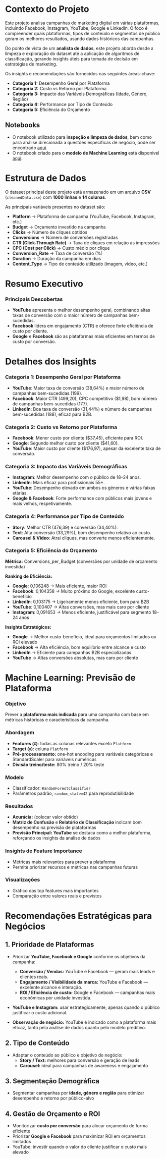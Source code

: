 # Contexto do Projeto
Este projeto analisa campanhas de marketing digital em várias plataformas, incluindo Facebook, Instagram, YouTube, Google e LinkedIn. O foco é compreender quais plataformas, tipos de conteúdo e segmentos de público geram os melhores resultados, usando dados históricos das campanhas.  

Do ponto de vista de um **analista de dados**, este projeto aborda desde a limpeza e exploração do dataset até a aplicação de algoritmos de classificação, gerando insights úteis para tomada de decisão em estratégias de marketing.

Os insights e recomendações são fornecidos nas seguintes áreas-chave:

- **Categoria 1:** Desempenho Geral por Plataforma  
- **Categoria 2:** Custo vs Retorno por Plataforma  
- **Categoria 3:** Impacto das Variáveis Demográficas (Idade, Género, Região)  
- **Categoria 4:** Performance por Tipo de Conteúdo  
- **Categoria 5:** Eficiência do Orçamento  

## Notebooks

- O notebook utilizado para **inspeção e limpeza de dados**, bem como para análise direcionada a questões específicas de negócio, pode ser encontrado [aqui](https://github.com/MussaMj/Plataformas_digitais-/blob/main/notebooks/AnaliseD.ipynb).  
- O notebook criado para o **modelo de Machine Learning** está disponível [aqui](https://github.com/MussaMj/Plataformas_digitais-/blob/main/notebooks/MachineL.ipynb). 


# Estrutura de Dados 
O dataset principal deste projeto está armazenado em um arquivo **CSV** (`cleanedData.csv`) com **1000 linhas** e **14 colunas**.

As principais variáveis presentes no dataset são:

- **Platform** → Plataforma de campanha (YouTube, Facebook, Instagram, etc.)  
- **Budget** → Orçamento investido na campanha  
- **Clicks** → Número de cliques obtidos  
- **Conversions** → Número de conversões registradas  
- **CTR (Click-Through Rate)** → Taxa de cliques em relação às impressões  
- **CPC (Cost per Click)** → Custo médio por clique  
- **Conversion_Rate** → Taxa de conversão (%)  
- **Duration** → Duração da campanha em dias  
- **Content_Type** → Tipo de conteúdo utilizado (imagem, vídeo, etc.)


# Resumo Executivo

### Principais Descobertas
- **YouTube** apresenta o melhor desempenho geral, combinando altas taxas de conversão com o maior número de campanhas bem-sucedidas.  
- **Facebook** lidera em engajamento (CTR) e oferece forte eficiência de custo por cliente.  
- **Google** e **Facebook** são as plataformas mais eficientes em termos de custo por conversão.
  

# Detalhes dos Insights

### Categoria 1: Desempenho Geral por Plataforma
- **YouTube**: Maior taxa de conversão (38,64%) e maior número de campanhas bem-sucedidas (199).  
- **Facebook**: Maior CTR (499,20), CPC competitivo ($1,98), bom número de campanhas bem-sucedidas (177).  
- **LinkedIn**: Boa taxa de conversão (31,44%) e número de campanhas bem-sucedidas (188), eficaz para B2B.  

### Categoria 2: Custo vs Retorno por Plataforma
- **Facebook**: Menor custo por cliente ($37,45), eficiente para ROI.  
- **Google**: Segundo melhor custo por cliente ($41,60).  
- **YouTube**: Maior custo por cliente ($176,97), apesar da excelente taxa de conversão.  

### Categoria 3: Impacto das Variáveis Demográficas
- **Instagram**: Melhor desempenho com o público de 18–24 anos.  
- **LinkedIn**: Mais eficaz para profissionais 55+.  
- **YouTube**: Desempenho elevado em ambos os géneros e várias faixas etárias.  
- **Google & Facebook**: Forte performance com públicos mais jovens e mais velhos, respetivamente.  

### Categoria 4: Performance por Tipo de Conteúdo
- **Story**: Melhor CTR (476,39) e conversão (34,40%).  
- **Text**: Alta conversão (33,29%), bom desempenho relativo ao custo.  
- **Carousel & Video**: Atrai cliques, mas converte menos eficientemente.  

### Categoria 5: Eficiência do Orçamento
**Métrica:** Conversions_per_Budget (conversões por unidade de orçamento investida)  

**Ranking de Eficiência:**
- **Google**: 0,106248 → Mais eficiente, maior ROI  
- **Facebook**: 0,104358 → Muito próximo do Google, excelente custo-benefício  
- **LinkedIn**: 0,103175 → Ligeiramente menos eficiente, bom para B2B  
- **YouTube**: 0,100407 → Altas conversões, mas mais caro por cliente  
- **Instagram**: 0,091653 → Menos eficiente, justificável para segmento 18–24 anos  

**Insights Estratégicos:**
- **Google** → Melhor custo-benefício, ideal para orçamentos limitados ou ROI elevado  
- **Facebook** → Alta eficiência, bom equilíbrio entre alcance e custo  
- **LinkedIn** → Eficiente para campanhas B2B especializadas  
- **YouTube** → Altas conversões absolutas, mas caro por cliente


# Machine Learning: Previsão de Plataforma

### Objetivo
Prever a **plataforma mais indicada** para uma campanha com base em métricas históricas e características da campanha.

### Abordagem
- **Features (`X`)**: todas as colunas relevantes exceto `Platform`  
- **Target (`y`)**: coluna `Platform`  
- **Pré-processamento:** one-hot encoding para variáveis categóricas e StandardScaler para variáveis numéricas  
- **Divisão treino/teste:** 80% treino / 20% teste  

### Modelo
- Classificador: `RandomForestClassifier`  
- Parâmetros padrão, `random_state=42` para reprodutibilidade  

### Resultados
- **Acurácia:** (colocar valor obtido)  
- **Matriz de Confusão** e **Relatório de Classificação** indicam bom desempenho na previsão de plataformas  
- **Previsão Principal:** **YouTube** se destaca como a melhor plataforma, reforçando os insights da análise de dados

### Insights de Feature Importance
- Métricas mais relevantes para prever a plataforma  
- Permite priorizar recursos e métricas nas campanhas futuras  

### Visualizações
- Gráfico das top features mais importantes  
- Comparação entre valores reais e previstos 


# Recomendações Estratégicas para Negócios

## 1. Prioridade de Plataformas

- Priorizar **YouTube, Facebook e Google** conforme os objetivos da campanha:  
  - **Conversão / Vendas:** YouTube e Facebook — geram mais leads e clientes reais.  
  - **Engajamento / Visibilidade da marca:** YouTube e Facebook — excelente alcance e interação.  
  - **ROI / Eficiência de custo:** Google e Facebook — campanhas mais econômicas por unidade investida.  

- **YouTube e Instagram:** usar estrategicamente, apenas quando o público justificar o custo adicional.  

- **Observação de negócio:** YouTube é indicado como a plataforma mais eficaz, tanto pela análise de dados quanto pelo modelo preditivo.


## 2. Tipo de Conteúdo
- Adaptar o conteúdo ao público e objetivo do negócio:  
  - **Story / Text:** melhores para conversão e geração de leads  
  - **Carousel:** ideal para campanhas de awareness e engajamento

## 3. Segmentação Demográfica
- Segmentar campanhas por **idade, género e região** para otimizar desempenho e retorno por público-alvo

## 4. Gestão de Orçamento e ROI
- Monitorizar **custo por conversão** para alocar orçamento de forma eficiente  
- Priorizar **Google e Facebook** para maximizar ROI em orçamentos limitados  
- YouTube: investir quando o valor do cliente justificar o custo mais elevado
